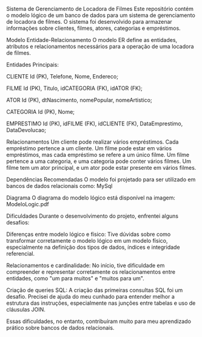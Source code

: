 Sistema de Gerenciamento de Locadora de Filmes
Este repositório contém o modelo lógico de um banco de dados para um sistema de gerenciamento de locadora de filmes. O sistema foi desenvolvido para armazenar informações sobre clientes, filmes, atores, categorias e empréstimos.

Modelo Entidade-Relacionamento
O modelo ER define as entidades, atributos e relacionamentos necessários para a operação de uma locadora de filmes.

Entidades Principais:

CLIENTE
Id (PK),
Telefone,
Nome,
Endereco;

FILME
Id (PK),
Titulo,
idCATEGORIA (FK),
idATOR (FK);

ATOR
Id (PK),
dtNascimento,
nomePopular,
nomeArtistico;

CATEGORIA
Id (PK),
Nome;

EMPRESTIMO
Id (PK),
idFILME (FK),
idCLIENTE (FK),
DataEmprestimo,
DataDevolucao;

Relacionamentos
Um cliente pode realizar vários empréstimos. Cada empréstimo pertence a um cliente.
Um filme pode estar em vários empréstimos, mas cada empréstimo se refere a um único filme.
Um filme pertence a uma categoria, e uma categoria pode conter vários filmes.
Um filme tem um ator principal, e um ator pode estar presente em vários filmes.

Dependências Recomendadas
O modelo foi projetado para ser utilizado em bancos de dados relacionais como:
MySql

Diagrama
O diagrama do modelo lógico está disponível na imagem:
ModeloLogic.pdf

Dificuldades
Durante o desenvolvimento do projeto, enfrentei alguns desafios:

Diferenças entre modelo lógico e físico: Tive dúvidas sobre como transformar corretamente o modelo lógico em um modelo físico, especialmente na definição dos tipos de dados, índices e integridade referencial.

Relacionamentos e cardinalidade: No início, tive dificuldade em compreender e representar corretamente os relacionamentos entre entidades, como "um para muitos" e "muitos para um".

Criação de queries SQL: A criação das primeiras consultas SQL foi um desafio. Precisei de ajuda do meu cunhado para entender melhor a estrutura das instruções, especialmente nas junções entre tabelas e uso de cláusulas JOIN.

Essas dificuldades, no entanto, contribuíram muito para meu aprendizado prático sobre bancos de dados relacionais.
